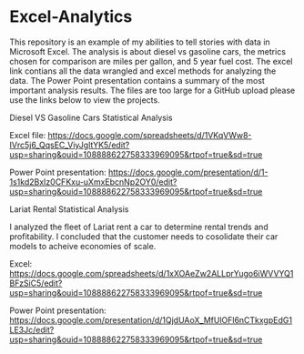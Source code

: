 # Excel-Analytics
This repository is an example of my abilities to tell stories with data in Microsoft Excel.
The analysis is about diesel vs gasoline cars, the metrics chosen for comparison are miles per gallon, and 5 year fuel cost.
The excel link contians all the data wrangled and excel methods for analyzing the data. 
The Power Point presentation contains a summary of the most important analysis results. 
The files are too large for a GitHub upload please use the links below to view the projects. 

Diesel VS Gasoline Cars Statistical Analysis

Excel file: https://docs.google.com/spreadsheets/d/1VKqVWw8-IVrc5j6_QqsEC_ViyJgltYK5/edit?usp=sharing&ouid=108888622758333969095&rtpof=true&sd=true

Power Point presentation: https://docs.google.com/presentation/d/1-1s1kd2BxIz0CFKxu-uXmxEbcnNp2OY0/edit?usp=sharing&ouid=108888622758333969095&rtpof=true&sd=true

Lariat Rental Statistical Analysis

I analyzed the fleet of Lariat rent a car to determine rental trends and profitability. 
I concluded that the customer needs to cosolidate their car models to acheive economies of scale. 

Excel: https://docs.google.com/spreadsheets/d/1xXOAeZw2ALLprYugo6iWVVYQ1BFzSiC5/edit?usp=sharing&ouid=108888622758333969095&rtpof=true&sd=true

Power Point presentation: https://docs.google.com/presentation/d/1QjdUAoX_MfUlOFl6nCTkxgpEdG1LE3Jc/edit?usp=sharing&ouid=108888622758333969095&rtpof=true&sd=true


